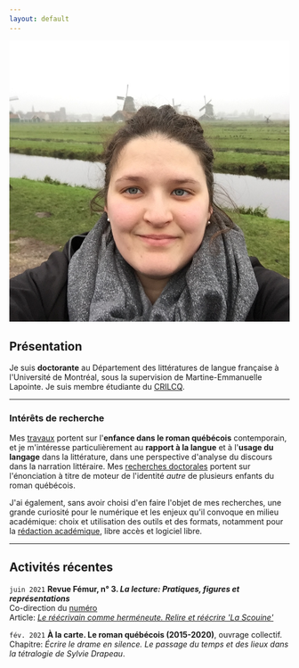 ```yaml
---
layout: default
---
```


<img class="profile-picture" src="emilie.jpg" alt="Emilie Drouin">

## Présentation
Je suis **doctorante** au Département des littératures de langue française à l'Université de Montréal, sous la supervision de Martine-Emmanuelle Lapointe. Je suis membre étudiante du [CRILCQ](http://www.crilcq.org/accueil/).

---

### Intérêts de recherche
Mes [travaux](cv.md) portent sur l'**enfance dans le roman québécois** contemporain, et je m'intéresse particulièrement au **rapport à la langue** et à l'**usage du langage** dans la littérature, dans une perspective d'analyse du discours dans la narration littéraire. Mes [recherches doctorales](these.md) portent sur l'énonciation à titre de moteur de l'identité *autre* de plusieurs enfants du roman québécois.


J'ai également, sans avoir choisi d'en faire l'objet de mes recherches, une grande curiosité pour le numérique et les enjeux qu'il convoque en milieu académique: choix et utilisation des outils et des formats, notamment pour la [rédaction académique](https://github.com/emidrouin/memoire), libre accès et logiciel libre.

---

## Activités récentes

`juin 2021`
**Revue Fémur, n° 3. *La lecture: Pratiques, figures et représentations***  
Co-direction du [numéro](https://revuefemur.com/index.php/2021/06/06/la-lecture-pratiques-figures-et-representations/)  
Article: [*Le réécrivain comme herméneute. Relire et réécrire 'La Scouine'*](https://revuefemur.com/index.php/2021/06/06/le-reecrivain-comme-hermeneute/)

`fév. 2021`
**À la carte. Le roman québécois (2015-2020)**, ouvrage collectif.  
Chapitre: *Écrire le drame en silence. Le passage du temps et des lieux dans la tétralogie de Sylvie Drapeau*.  


